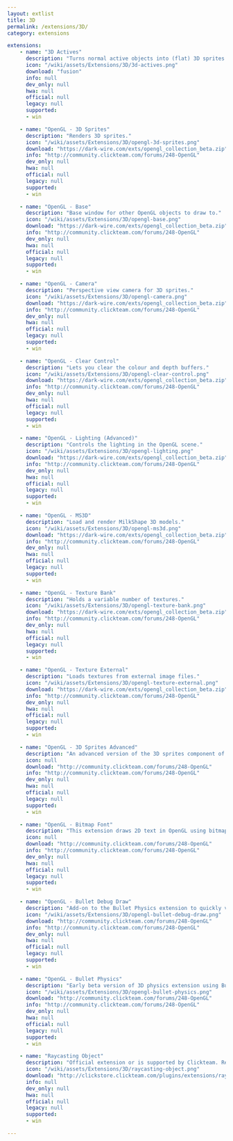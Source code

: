 ```yaml
---
layout: extlist
title: 3D
permalink: /extensions/3D/
category: extensions

extensions:
    - name: "3D Actives"
      description: "Turns normal active objects into (flat) 3D sprites."
      icon: "/wiki/assets/Extensions/3D/3d-actives.png"
      download: "fusion"
      info: null
      dev_only: null
      hwa: null
      official: null
      legacy: null
      supported:
      - win

    - name: "OpenGL - 3D Sprites"
      description: "Renders 3D sprites."
      icon: "/wiki/assets/Extensions/3D/opengl-3d-sprites.png"
      download: "https://dark-wire.com/exts/opengl_collection_beta.zip"
      info: "http://community.clickteam.com/forums/248-OpenGL"
      dev_only: null
      hwa: null
      official: null
      legacy: null
      supported:
      - win

    - name: "OpenGL - Base"
      description: "Base window for other OpenGL objects to draw to."
      icon: "/wiki/assets/Extensions/3D/opengl-base.png"
      download: "https://dark-wire.com/exts/opengl_collection_beta.zip"
      info: "http://community.clickteam.com/forums/248-OpenGL"
      dev_only: null
      hwa: null
      official: null
      legacy: null
      supported:
      - win

    - name: "OpenGL - Camera"
      description: "Perspective view camera for 3D sprites."
      icon: "/wiki/assets/Extensions/3D/opengl-camera.png"
      download: "https://dark-wire.com/exts/opengl_collection_beta.zip"
      info: "http://community.clickteam.com/forums/248-OpenGL"
      dev_only: null
      hwa: null
      official: null
      legacy: null
      supported:
      - win

    - name: "OpenGL - Clear Control"
      description: "Lets you clear the colour and depth buffers."
      icon: "/wiki/assets/Extensions/3D/opengl-clear-control.png"
      download: "https://dark-wire.com/exts/opengl_collection_beta.zip"
      info: "http://community.clickteam.com/forums/248-OpenGL"
      dev_only: null
      hwa: null
      official: null
      legacy: null
      supported:
      - win

    - name: "OpenGL - Lighting (Advanced)"
      description: "Controls the lighting in the OpenGL scene."
      icon: "/wiki/assets/Extensions/3D/opengl-lighting.png"
      download: "https://dark-wire.com/exts/opengl_collection_beta.zip"
      info: "http://community.clickteam.com/forums/248-OpenGL"
      dev_only: null
      hwa: null
      official: null
      legacy: null
      supported:
      - win

    - name: "OpenGL - MS3D"
      description: "Load and render MilkShape 3D models."
      icon: "/wiki/assets/Extensions/3D/opengl-ms3d.png"
      download: "https://dark-wire.com/exts/opengl_collection_beta.zip"
      info: "http://community.clickteam.com/forums/248-OpenGL"
      dev_only: null
      hwa: null
      official: null
      legacy: null
      supported:
      - win

    - name: "OpenGL - Texture Bank"
      description: "Holds a variable number of textures."
      icon: "/wiki/assets/Extensions/3D/opengl-texture-bank.png"
      download: "https://dark-wire.com/exts/opengl_collection_beta.zip"
      info: "http://community.clickteam.com/forums/248-OpenGL"
      dev_only: null
      hwa: null
      official: null
      legacy: null
      supported:
      - win

    - name: "OpenGL - Texture External"
      description: "Loads textures from external image files."
      icon: "/wiki/assets/Extensions/3D/opengl-texture-external.png"
      download: "https://dark-wire.com/exts/opengl_collection_beta.zip"
      info: "http://community.clickteam.com/forums/248-OpenGL"
      dev_only: null
      hwa: null
      official: null
      legacy: null
      supported:
      - win

    - name: "OpenGL - 3D Sprites Advanced"
      description: "An advanced version of the 3D sprites component of OpenGL."
      icon: null
      download: "http://community.clickteam.com/forums/248-OpenGL"
      info: "http://community.clickteam.com/forums/248-OpenGL"
      dev_only: null
      hwa: null
      official: null
      legacy: null
      supported:
      - win

    - name: "OpenGL - Bitmap Font"
      description: "This extension draws 2D text in OpenGL using bitmap fonts."
      icon: null
      download: "http://community.clickteam.com/forums/248-OpenGL"
      info: "http://community.clickteam.com/forums/248-OpenGL"
      dev_only: null
      hwa: null
      official: null
      legacy: null
      supported:
      - win

    - name: "OpenGL - Bullet Debug Draw"
      description: "Add-on to the Bullet Physics extension to quickly visualize the simulation."
      icon: "/wiki/assets/Extensions/3D/opengl-bullet-debug-draw.png"
      download: "http://community.clickteam.com/forums/248-OpenGL"
      info: "http://community.clickteam.com/forums/248-OpenGL"
      dev_only: null
      hwa: null
      official: null
      legacy: null
      supported:
      - win

    - name: "OpenGL - Bullet Physics"
      description: "Early beta version of 3D physics extension using Bullet physics library."
      icon: "/wiki/assets/Extensions/3D/opengl-bullet-physics.png"
      download: "http://community.clickteam.com/forums/248-OpenGL"
      info: "http://community.clickteam.com/forums/248-OpenGL"
      dev_only: null
      hwa: null
      official: null
      legacy: null
      supported:
      - win

    - name: "Raycasting Object"
      description: "Official extension or is supported by Clickteam. Renders a 3D perspective in a 2D map."
      icon: "/wiki/assets/Extensions/3D/raycasting-object.png"
      download: "http://clickstore.clickteam.com/plugins/extensions/raycaster-object"
      info: null
      dev_only: null
      hwa: null
      official: null
      legacy: null
      supported:
      - win

---
```

